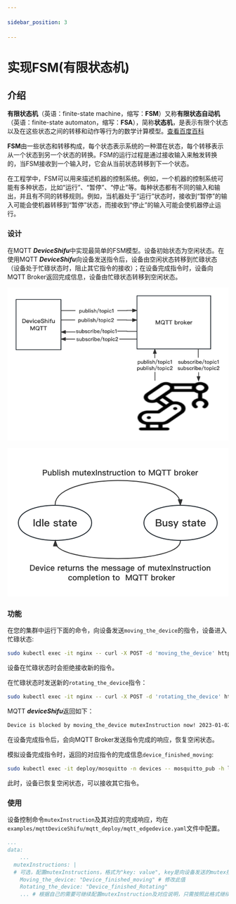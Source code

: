 ```yaml
---

sidebar_position: 3

---
```


# 实现FSM(有限状态机)

## 介绍

​**有限状态机**（英语：finite-state machine，缩写：**FSM**）又称**有限状态自动机**（英语：finite-state automaton，缩写：**FSA**），简称**状态机**，是表示有限个状态以及在这些状态之间的转移和动作等行为的数学计算模型。[查看百度百科](https://baike.baidu.com/item/有限状态自动机/2850046)

​**FSM**由一些状态和转移构成，每个状态表示系统的一种潜在状态，每个转移表示从一个状态到另一个状态的转换。FSM的运行过程是通过接收输入来触发转换的，当FSM接收到一个输入时，它会从当前状态转移到下一个状态。

​在工程学中，FSM可以用来描述机器的控制系统。例如，一个机器的控制系统可能有多种状态，比如“运行”、“暂停”、“停止”等。每种状态都有不同的输入和输出，并且有不同的转移规则。例如，当机器处于“运行”状态时，接收到“暂停”的输入可能会使机器转移到“暂停”状态，而接收到“停止”的输入可能会使机器停止运行。

### 设计

​在MQTT ***DeviceShifu***中实现最简单的FSM模型。设备初始状态为空闲状态。在使用MQTT ***DeviceShifu***向设备发送指令后，设备由空闲状态转移到忙碌状态（设备处于忙碌状态时，阻止其它指令的接收）；在设备完成指令时，设备向MQTT Broker返回完成信息，设备由忙碌状态转移到空闲状态。

![images/FSM-MQTT-output2.png](images/FSM-MQTT-output2.png)

![images/FSM-MQTT-output1.png](images/FSM-MQTT-output1.png)

### 功能

​在您的集群中运行下面的命令，向设备发送`moving_the_device`的指令，设备进入忙碌状态:

```bash
sudo kubectl exec -it nginx -- curl -X POST -d 'moving_the_device' http://deviceshifu-mqtt.deviceshifu.svc.cluster.local/get_topicmsg1  
```

​设备在忙碌状态时会拒绝接收新的指令。

​在忙碌状态时发送新的`rotating_the_device`指令：

```bash
sudo kubectl exec -it nginx -- curl -X POST -d 'rotating_the_device' http://deviceshifu-mqtt.deviceshifu.svc.cluster.local/get_topicmsg1
```

​MQTT ***deviceShifu***返回如下：

```bash
Device is blocked by moving_the_device mutexInstruction now! 2023-01-02 07:14:28.324501338 +0000 UTC m=+67770.982000572
```

​在设备完成指令后，会向MQTT Broker发送指令完成的响应，恢复空闲状态。

​模拟设备完成指令时，返回的对应指令的完成信息`device_finished_moving`:

```bash
sudo kubectl exec -it deploy/mosquitto -n devices -- mosquitto_pub -h localhost -d -p 1883 -t /test/test1 -m "device_finish_moving" 
```

​此时，设备已恢复空闲状态，可以接收其它指令。


### 使用

​设备控制命令`mutexInstruction`及其对应的完成响应，均在`examples/mqttDeviceShifu/mqtt_deploy/mqtt_edgedevice.yaml`文件中配置。

```yml
...
data:
	...
  mutexInstructions: | 
  # 可选，配置mutexInstructions，格式为"key: value", key是向设备发送的mutex指令，设备执行mutex指令时进入忙碌状态，拒绝接收其它指令，value是设备返回给MQTT broker的完成响应，表示设备已完成对应mutex指令，恢复空闲状态 
    Moving_the_device: "Device_finished_moving" # 修改此值
    Rotating_the_device: "Device_finished_Rotating" 
    ... # 根据自己的需要可继续配置mutexInstruction及对应说明，只需按照此格式继续添加即可
```
